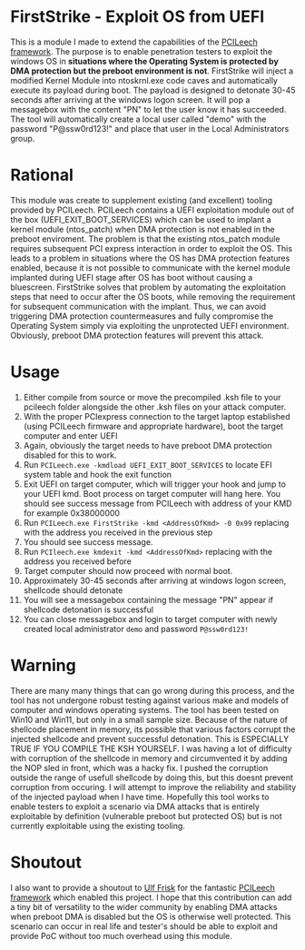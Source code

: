 # FirstStrike - Exploit OS from UEFI 
This is a module I made to extend the capabilities of the [PCILeech framework]("https://github.com/ufrisk/pcileech"). The purpose is to enable penetration testers to exploit the windows OS in **situations where the Operating System is protected by DMA protection but the preboot environment is not**. FirstStrike will inject a modified Kernel Module into ntoskrnl.exe code caves and automatically execute its payload during boot. The payload is designed to detonate 30-45 seconds after arriving at the windows logon screen. It will pop a messagebox with the content "PN" to let the user know it has succeeded. The tool will automatically create a local user called "demo" with the password "P@ssw0rd123!" and place that user in the Local Administrators group.

# Rational
This module was create to supplement existing (and excellent) tooling provided by PCILeech. PCILeech contains a UEFI exploitation module out of the box (UEFI_EXIT_BOOT_SERVICES) which can be used to implant a kernel module (ntos_patch) when DMA protection is not enabled in the preboot enviroment. The problem is that the existing ntos_patch module requires subsequent PCI express interaction in order to exploit the OS. This leads to a problem in situations where the OS has DMA protection features enabled, because it is not possible to communicate with the kernel module implanted during UEFI stage after OS has boot without causing a bluescreen.
FirstStrike solves that problem by automating the exploitation steps that need to occur after the OS boots, while removing the requirement for subsequent communication with the implant. Thus, we can avoid triggering DMA protection countermeasures and fully compromise the Operating System simply via exploiting the unprotected UEFI environment. Obviously, preboot DMA protection features will prevent this attack.

# Usage
1. Either compile from source or move the precompiled .ksh file to your pcileech folder alongside the other .ksh files on your attack computer.
2. With the proper PCIexpress connection to the target laptop established (using PCILeech firmware and appropriate hardware), boot the target computer and enter UEFI
3. Again, obviously the target needs to have preboot DMA protection disabled for this to work.
4. Run ```PCILeech.exe -kmdload UEFI_EXIT_BOOT_SERVICES``` to locate EFI system table and hook the exit function
5. Exit UEFI on target computer, which will trigger your hook and jump to your UEFI kmd. Boot process on target computer will hang here. You should see success message from PCILeech with address of your KMD for example 0x38000000
6. Run ```PCILeech.exe FirstStrike -kmd <AddressOfKmd> -0 0x99``` replacing <AddressOfKmd> with the address you received in the previous step
7. You should see success message.
8. Run ```PCIleech.exe kmdexit -kmd <AddressOfKmd>``` replacing <addressOfKmd> with the address you received before
9. Target computer should now proceed with normal boot.
10. Approximately 30-45 seconds after arriving at windows logon screen, shellcode should detonate
11. You will see a messagebox containing the message "PN" appear if shellcode detonation is successful
12. You can close messagebox and login to target computer with newly created local administrator ```demo``` and password ```P@ssw0rd123!```

# Warning
There are many many things that can go wrong during this process, and the tool has not undergone robust testing against various make and models of computer and windows operating systems. The tool has been tested on Win10 and Win11, but only in a small sample size.
Because of the nature of shellcode placement in memory, its possible that various factors corrupt the injected shellcode and prevent successful detonation. This is ESPECIALLY TRUE IF YOU COMPILE THE KSH YOURSELF. I was having a lot of difficulty with corruption of the shellcode in memory and circumvented it by adding 
the NOP sled in front, which was a hacky fix. I pushed the corruption outside the range of usefull shellcode by doing this, but this doesnt prevent corruption from occuring. I will attempt to improve the reliability and stability of the injected payload when I have time.
Hopefully this tool works to enable testers to exploit a scenario via DMA attacks that is entirely exploitable by definition (vulnerable preboot but protected OS) but is not currently exploitable using the existing tooling.

# Shoutout
I also want to provide a shoutout to [Ulf Frisk]("https://github.com/ufrisk") for the fantastic [PCILeech framework]("https://github.com/ufrisk/pcileech") which enabled this project. I hope that this contribution can add a tiny bit of versatility to the wider community by enabling DMA attacks when preboot DMA is disabled but the OS is otherwise well protected. This scenario can occur in real life
and tester's should be able to exploit and provide PoC without too much overhead using this module.
